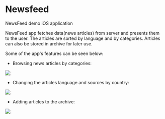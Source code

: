 # Newsfeed
NewsFeed demo iOS application

NewsFeed app fetches data(news articles) from server and presents them to the user. The articles are sorted by language and by categories. Articles can also be stored in archive for later use.   

Some of the app's features can be seen below: 

* Browsing news articles by categories:
<img src="https://res.cloudinary.com/msatlan/image/upload/v1535961565/NewsFeedGif/newsFeedDemo1.gif">


* Changing the articles language and sources by country:
<img src="https://res.cloudinary.com/msatlan/image/upload/v1535961563/NewsFeedGif/newsFeedDemo2.gif">


* Adding articles to the archive:
<img src="https://res.cloudinary.com/msatlan/image/upload/v1535961563/NewsFeedGif/newsFeedDemo3.gif">


